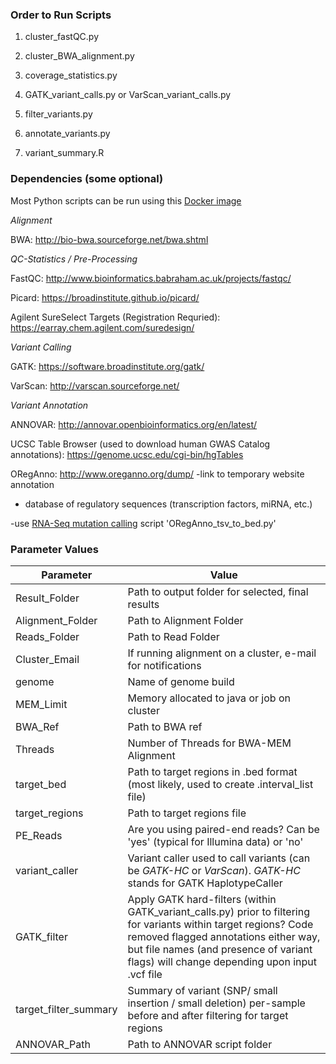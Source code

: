 ### Order to Run Scripts ###

1) cluster_fastQC.py

2) cluster_BWA_alignment.py

3) coverage_statistics.py

4) GATK_variant_calls.py or VarScan_variant_calls.py

5) filter_variants.py

6) annotate_variants.py

7) variant_summary.R


### Dependencies (some optional) ###

Most Python scripts can be run using this [Docker image](https://hub.docker.com/r/cwarden45/dnaseq-dependencies/)

*Alignment*

BWA: http://bio-bwa.sourceforge.net/bwa.shtml

*QC-Statistics / Pre-Processing*

FastQC: http://www.bioinformatics.babraham.ac.uk/projects/fastqc/

Picard: https://broadinstitute.github.io/picard/

Agilent SureSelect Targets (Registration Requried): https://earray.chem.agilent.com/suredesign/

*Variant Calling*

GATK: https://software.broadinstitute.org/gatk/

VarScan: http://varscan.sourceforge.net/

*Variant Annotation*

ANNOVAR: http://annovar.openbioinformatics.org/en/latest/

UCSC Table Browser (used to download human GWAS Catalog annotations): https://genome.ucsc.edu/cgi-bin/hgTables

ORegAnno: http://www.oreganno.org/dump/ -link to temporary website annotation
 
- database of regulatory sequences (transcription factors, miRNA, etc.)

 -use [RNA-Seq mutation calling](https://github.com/cwarden45/RNAseq_templates/tree/master/Mutation_Workflow) script 'ORegAnno_tsv_to_bed.py'

### Parameter Values ###
| Parameter | Value|
|---|---|
|Result_Folder|Path to output folder for selected, final results|
|Alignment_Folder|Path to Alignment Folder|
|Reads_Folder|Path to Read Folder|
|Cluster_Email|If running alignment on a cluster, e-mail for notifications|
|genome|Name of genome build|
|MEM_Limit|Memory allocated to java or job on cluster|
|BWA_Ref| Path to BWA ref|
|Threads|Number of Threads for BWA-MEM Alignment|
|target_bed|Path to target regions in .bed format (most likely, used to create .interval_list file)|
|target_regions|Path to target regions file|
|PE_Reads|Are you using paired-end reads?  Can be 'yes' (typical for Illumina data) or 'no'|
|variant_caller|Variant caller used to call variants (can be *GATK-HC* or *VarScan*).  *GATK-HC* stands for GATK HaplotypeCaller|
|GATK_filter|Apply GATK hard-filters (within GATK_variant_calls.py) prior to filtering for variants within target regions? Code removed flagged annotations either way, but file names (and presence of variant flags) will change depending upon input .vcf file|
|target_filter_summary|Summary of variant (SNP/ small insertion / small deletion) per-sample before and after filtering for target regions|
|ANNOVAR_Path|Path to ANNOVAR script folder|
